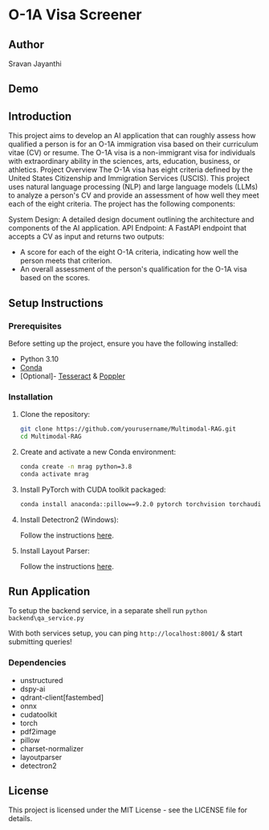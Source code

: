# O-1A Visa Screener

## Author
Sravan Jayanthi

## Demo


## Introduction

This project aims to develop an AI application that can roughly assess how qualified a person is for an O-1A immigration visa based on their curriculum vitae (CV) or resume. The O-1A visa is a non-immigrant visa for individuals with extraordinary ability in the sciences, arts, education, business, or athletics.
Project Overview
The O-1A visa has eight criteria defined by the United States Citizenship and Immigration Services (USCIS). This project uses natural language processing (NLP) and large language models (LLMs) to analyze a person's CV and provide an assessment of how well they meet each of the eight criteria.
The project has the following components:

System Design: A detailed design document outlining the architecture and components of the AI application.
API Endpoint: A FastAPI endpoint that accepts a CV as input and returns two outputs:

- A score for each of the eight O-1A criteria, indicating how well the person meets that criterion.
- An overall assessment of the person's qualification for the O-1A visa based on the scores.


## Setup Instructions

### Prerequisites

Before setting up the project, ensure you have the following installed:

- Python 3.10
- [Conda](https://docs.conda.io/projects/conda/en/latest/user-guide/install/index.html)
- [Optional]- [Tesseract](https://github.com/tesseract-ocr/tesseract) & [Poppler](https://poppler.freedesktop.org/)


### Installation

1. Clone the repository:

    ```sh
    git clone https://github.com/yourusername/Multimodal-RAG.git
    cd Multimodal-RAG
    ```

2. Create and activate a new Conda environment:

    ```sh
    conda create -n mrag python=3.8
    conda activate mrag
    ```
3. Install PyTorch with CUDA toolkit packaged:

    ```sh
    conda install anaconda::pillow==9.2.0 pytorch torchvision torchaudio pytorch-cuda=11.8 -c pytorch -c nvidia
    ```

4. Install Detectron2 (Windows):

    Follow the instructions [here](https://ivanpp.cc/detectron2-walkthrough-windows/#step3installdetectron2).

5. Install Layout Parser:

    Follow the instructions [here](https://layout-parser.readthedocs.io/en/latest/notes/installation.html).



## Run Application

To setup the backend service, in a separate shell run `python backend\qa_service.py`

With both services setup, you can ping `http://localhost:8001/` & start submitting queries!


### Dependencies
- unstructured
- dspy-ai
- qdrant-client[fastembed]
- onnx
- cudatoolkit
- torch
- pdf2image
- pillow
- charset-normalizer
- layoutparser
- detectron2


## License
This project is licensed under the MIT License - see the LICENSE file for details.

